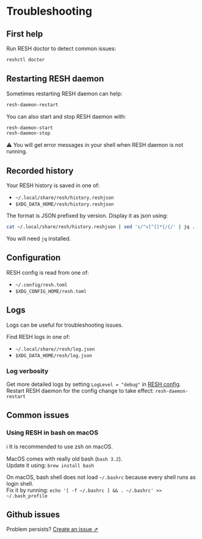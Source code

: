 # Troubleshooting

## First help

Run RESH doctor to detect common issues:
```sh
reshctl doctor
```  

## Restarting RESH daemon

Sometimes restarting RESH daemon can help:
```sh
resh-daemon-restart
```

You can also start and stop RESH daemon with:
```sh
resh-daemon-start
resh-daemon-stop
```

:warning: You will get error messages in your shell when RESH daemon is not running.

## Recorded history

Your RESH history is saved in one of:
- `~/.local/share/resh/history.reshjson`
- `$XDG_DATA_HOME/resh/history.reshjson`

The format is JSON prefixed by version. Display it as json using:

```sh
cat ~/.local/share/resh/history.reshjson | sed 's/^v[^{]*{/{/' | jq .
```

You will need `jq` installed.

## Configuration

RESH config is read from one of:
- `~/.config/resh.toml` 
- `$XDG_CONFIG_HOME/resh.toml`

## Logs

Logs can be useful for troubleshooting issues.

Find RESH logs in one of:
- `~/.local/share//resh/log.json`
- `$XDG_DATA_HOME/resh/log.json`

### Log verbosity

Get more detailed logs by setting `LogLevel = "debug"` in [RESH config](#configuration).  
Restart RESH daemon for the config change to take effect: `resh-daemon-restart`

## Common issues

### Using RESH in bash on macOS

ℹ️ It is recommended to use zsh on macOS.

MacOS comes with really old bash (`bash 3.2`).  
Update it using: `brew install bash`

On macOS, bash shell does not load `~/.bashrc` because every shell runs as login shell.  
Fix it by running: `echo '[ -f ~/.bashrc ] && . ~/.bashrc' >> ~/.bash_profile`

## Github issues

Problem persists? [Create an issue ⇗](https://github.com/curusarn/resh/issues)
